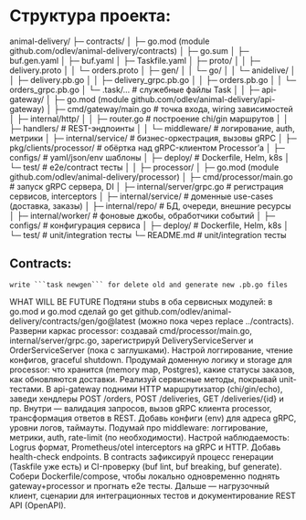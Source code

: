 # Структура проекта:

animal-delivery/
├─ contracts/
│  ├─ go.mod (module github.com/odlev/animal-delivery/contracts)
│  ├─ go.sum
│  ├─ buf.gen.yaml
│  ├─ buf.yaml
│  ├─ Taskfile.yaml
│  ├─ proto/
│  │  ├─ delivery.proto
│  │  └─ orders.proto
│  ├─ gen/
│  │  └─ go/
│  │      └─ anidelive/
│  │          ├─ delivery.pb.go
│  │          ├─ delivery_grpc.pb.go
│  │          ├─ orders.pb.go
│  │          └─ orders_grpc.pb.go
│  └─ .task/…                     # служебные файлы Task
│
│
├─ api-gateway/
│  ├─ go.mod (module github.com/odlev/animal-delivery/api-gateway)
│  ├─ cmd/gateway/main.go          # точка входа, wiring зависимостей
│  ├─ internal/http/
│  │  ├─ router.go                 # построение chi/gin маршрутов
│  │  ├─ handlers/                 # REST-эндпоинты
│  │  └─ middleware/               # логирование, auth, метрики
│  ├─ internal/service/            # бизнес-оркестрация, вызовы gRPC
│  ├─ pkg/clients/processor/       # обёртка над gRPC-клиентом Processor’а
│  ├─ configs/                     # yaml/json/env шаблоны
│  ├─ deploy/                      # Dockerfile, Helm, k8s
│  └─ test/                        # e2e/contract тесты
│
│
├─ processor/
│  ├─ go.mod (module github.com/odlev/animal-delivery/processor)
│  ├─ cmd/processor/main.go        # запуск gRPC сервера, DI
│  ├─ internal/server/grpc.go      # регистрация сервисов, interceptors
│  ├─ internal/service/            # доменные use-cases (доставка, заказы)
│  ├─ internal/repo/               # БД, очереди, внешние ресурсы
│  ├─ internal/worker/             # фоновые джобы, обработчики событий
│  ├─ configs/                     # конфигурация сервиса
│  ├─ deploy/                      # Dockerfile, Helm, k8s
│  └─ test/                        # unit/integration тесты
└─ README.md                         # unit/integration тесты

## Contracts: 
    write ```task newgen``` for delete old and generate new .pb.go files

WHAT WILL BE FUTURE
Подтяни stubs в оба сервисных модулей: в go.mod и go.mod сделай go get github.com/odlev/animal-delivery/contracts/gen/go@latest (можно пока через replace ../contracts).
Разверни каркас processor: создавай cmd/processor/main.go, internal/server/grpc.go, зарегистрируй DeliveryServiceServer и OrderServiceServer (пока с заглушками). Настрой логгирование, чтение конфигов, graceful shutdown.
Продумай доменную логику и storage для processor: что хранится (memory map, Postgres), какие статусы заказов, как обновляются доставки. Реализуй сервисные методы, покрывай unit-тестами.
В api-gateway подними HTTP маршрутизатор (chi/gin/echo), заведи хендлеры POST /orders, POST /deliveries, GET /deliveries/{id} и пр. Внутри — валидация запросов, вызов gRPC клиента processor, трансформация ответов в REST.
Добавь конфиги (env) для адреса gRPC, уровни логов, таймауты. Подумай про middleware: логгирование, метрики, auth, rate-limit (по необходимости).
Настрой наблюдаемость: Logrus формат, Prometheus/otel interceptors на gRPC и HTTP. Добавь health-check endpoints.
В contracts зафиксируй процесс генерации (Taskfile уже есть) и CI-проверку (buf lint, buf breaking, buf generate).
Собери Dockerfile/compose, чтобы локально одновременно поднять gateway+processor и прогнать e2e тесты.
Дальше — нагрузочный клиент, сценарии для интеграционных тестов и документирование REST API (OpenAPI).
